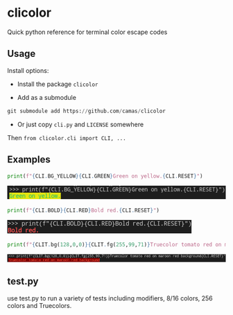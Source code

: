 # clicolor

Quick python reference for terminal color escape codes

## Usage

Install options:

- Install the package `clicolor`

- Add as a submodule

```python
git submodule add https://github.com/camas/clicolor
```

- Or just copy `cli.py` and `LICENSE` somewhere

Then `from clicolor.cli import CLI, ...`

## Examples

```python
print(f"{CLI.BG_YELLOW}{CLI.GREEN}Green on yellow.{CLI.RESET}")
```

![Green text on yellow background example](examples/green_on_yellow.png)

```python
print(f"{CLI.BOLD}{CLI.RED}Bold red.{CLI.RESET}")
```

![Bold red text example](examples/bold_red.png)

```python
print(f"{CLIT.bg(128,0,0)}{CLIT.fg(255,99,71)}Truecolor tomato red on maroon red background{CLI.RESET}")
```

![Truecolor red example](examples/truecolor_red.png)

## test.py

use test.py to run a variety of tests including modifiers, 8/16 colors, 256 colors and Truecolors.
